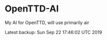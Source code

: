 # OpenTTD-AI
My AI for OpenTTD, will use primarily air

Latest backup: Sun Sep 22 17:46:02 UTC 2019
